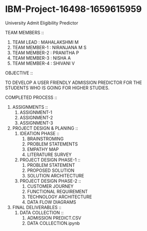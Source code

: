 # IBM-Project-16498-1659615959
University Admit Eligibility Predictor

TEAM MEMBERS ::

 1) TEAM LEAD : MAHALAKSHMI M
 2) TEAM MEMBER-1 : NIRANJANA M S
 3) TEAM MEMBER-2 : PRANITHA P
 4) TEAM MEMBER-3 : NISHA A
 5) TEAM MEMBER-4 : SHIVANI V

OBJECTIVE ::

  TO DEVELOP A USER FRIENDLY ADMISSION PREDICTOR FOR THE STUDENTS WHO IS GOING FOR HIGHER STUDIES.

COMPLETED PROCESS ::

  1) ASSIGNMENTS ::
        1) ASSIGNMENT-1
        2) ASSIGNMENT-2
        3) ASSIGNMENT-3
  2) PROJECT DESIGN & PLANING ::
        1) IDEATION PHASE ::
            1) BRAINSTROMING
            2) PROBLEM STATEMENTS
            3) EMPATHY MAP
            4) LITERATURE SURVEY
        2) PROJECT DESIGN PHASE-1 ::
            1) PROBLEM STATEMENT
            2) PROPOSED SOLUTION
            3) SOLUTION ARCHITECTURE
        3) PROJECT DESIGN PHASE-2 ::
            1) CUSTOMER JOURNEY
            2) FUNCTIONAL REQUIREMENT
            3) TECHNOLOGY ARCHITECTURE
            4) DATA FLOW DIAGRAMS
  3) FINAL DELIVERABLES ::
        1) DATA COLLECTION ::
            1) ADMISSION PREDICT.CSV
            2) DATA COLLECTION.ipynb 
